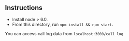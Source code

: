 ## Instructions

* Install node > 6.0.
* From this directory, run `npm install && npm start`.

You can access call log data from `localhost:3000/call_log`.
